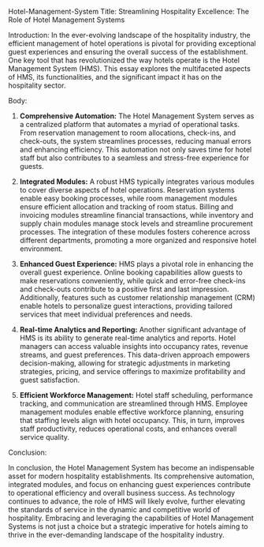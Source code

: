  Hotel-Management-System
Title: Streamlining Hospitality Excellence: The Role of Hotel Management Systems

Introduction:
In the ever-evolving landscape of the hospitality industry, the efficient management of hotel operations is pivotal for providing exceptional guest experiences and ensuring the overall success of the establishment. One key tool that has revolutionized the way hotels operate is the Hotel Management System (HMS). This essay explores the multifaceted aspects of HMS, its functionalities, and the significant impact it has on the hospitality sector.

Body:

1. **Comprehensive Automation:**
   The Hotel Management System serves as a centralized platform that automates a myriad of operational tasks. From reservation management to room allocations, check-ins, and check-outs, the system streamlines processes, reducing manual errors and enhancing efficiency. This automation not only saves time for hotel staff but also contributes to a seamless and stress-free experience for guests.

2. **Integrated Modules:**
   A robust HMS typically integrates various modules to cover diverse aspects of hotel operations. Reservation systems enable easy booking processes, while room management modules ensure efficient allocation and tracking of room status. Billing and invoicing modules streamline financial transactions, while inventory and supply chain modules manage stock levels and streamline procurement processes. The integration of these modules fosters coherence across different departments, promoting a more organized and responsive hotel environment.

3. **Enhanced Guest Experience:**
   HMS plays a pivotal role in enhancing the overall guest experience. Online booking capabilities allow guests to make reservations conveniently, while quick and error-free check-ins and check-outs contribute to a positive first and last impression. Additionally, features such as customer relationship management (CRM) enable hotels to personalize guest interactions, providing tailored services that meet individual preferences and needs.

4. **Real-time Analytics and Reporting:**
   Another significant advantage of HMS is its ability to generate real-time analytics and reports. Hotel managers can access valuable insights into occupancy rates, revenue streams, and guest preferences. This data-driven approach empowers decision-making, allowing for strategic adjustments in marketing strategies, pricing, and service offerings to maximize profitability and guest satisfaction.

5. **Efficient Workforce Management:**
   Hotel staff scheduling, performance tracking, and communication are streamlined through HMS. Employee management modules enable effective workforce planning, ensuring that staffing levels align with hotel occupancy. This, in turn, improves staff productivity, reduces operational costs, and enhances overall service quality.

Conclusion:

In conclusion, the Hotel Management System has become an indispensable asset for modern hospitality establishments. Its comprehensive automation, integrated modules, and focus on enhancing guest experiences contribute to operational efficiency and overall business success. As technology continues to advance, the role of HMS will likely evolve, further elevating the standards of service in the dynamic and competitive world of hospitality. Embracing and leveraging the capabilities of Hotel Management Systems is not just a choice but a strategic imperative for hotels aiming to thrive in the ever-demanding landscape of the hospitality industry.
